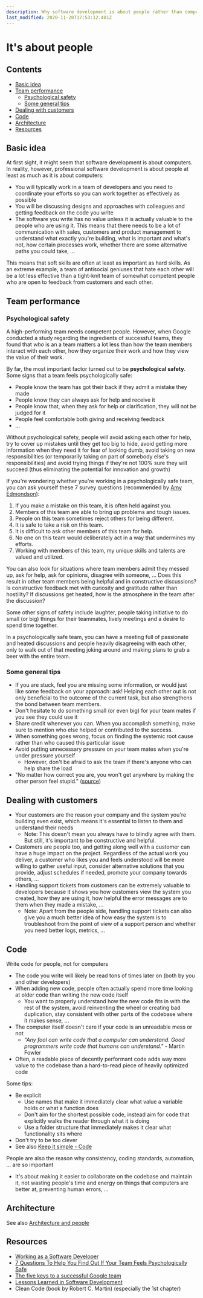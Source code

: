 ```yaml
---
description: Why software development is about people rather than computers
last_modified: 2020-11-28T17:53:12.481Z
---
```


# It's about people

## Contents

-   [Basic idea](#basic-idea)
-   [Team performance](#team-performance)
    -   [Psychological safety](#psychological-safety)
    -   [Some general tips](#some-general-tips)
-   [Dealing with customers](#dealing-with-customers)
-   [Code](#code)
-   [Architecture](#architecture)
-   [Resources](#resources)

## Basic idea

At first sight, it might seem that software development is about computers. In reality, however, professional software development is about people at least as much as it is about computers:

-   You will typically work in a team of developers and you need to coordinate your efforts so you can work together as effectively as possible
-   You will be discussing designs and approaches with colleagues and getting feedback on the code you write
-   The software you write has no value unless it is actually valuable to the people who are using it. This means that there needs to be a lot of communication with sales, customers and product management to understand what exactly you're building, what is important and what's not, how certain processes work, whether there are some alternative paths you could take, ...

This means that soft skills are often at least as important as hard skills. As an extreme example, a team of antisocial geniuses that hate each other will be a lot less effective than a tight-knit team of somewhat competent people who are open to feedback from customers and each other.

## Team performance

### Psychological safety

A high-performing team needs competent people. However, when Google conducted a study regarding the ingredients of successful teams, they found that _who_ is an a team matters a lot less than how the team members interact with each other, how they organize their work and how they view the value of their work.

By far, the most important factor turned out to be **psychological safety**. Some signs that a team feels psychologically safe:

-   People know the team has got their back if they admit a mistake they made
-   People know they can always ask for help and receive it
-   People know that, when they ask for help or clarification, they will not be judged for it
-   People feel comfortable both giving and receiving feedback
-   ...

Without psychological safety, people will avoid asking each other for help, try to cover up mistakes until they get too big to hide, avoid getting more information when they need it for fear of looking dumb, avoid taking on new responsibilities (or temporarily taking on part of somebody else's responsibilities) and avoid trying things if they're not 100% sure they will succeed (thus eliminating the potential for innovation and growth)

If you're wondering whether you're working in a psychologically safe team, you can ask yourself these 7 survey questions (recommended by [Amy Edmondson](https://www.hbs.edu/faculty/Pages/profile.aspx?facId=6451)):

1.  If you make a mistake on this team, it is often held against you.
2.  Members of this team are able to bring up problems and tough issues.
3.  People on this team sometimes reject others for being different.
4.  It is safe to take a risk on this team.
5.  It is difficult to ask other members of this team for help.
6.  No one on this team would deliberately act in a way that undermines my efforts.
7.  Working with members of this team, my unique skills and talents are valued and utilized.

You can also look for situations where team members admit they messed up, ask for help, ask for opinions, disagree with someone, ... Does this result in other team members being helpful and in constructive discussions? Is constructive feedback met with curiosity and gratitude rather than hostility? If discussions get heated, how is the atmosphere in the team after the discussion?

Some other signs of safety include laughter, people taking initiative to do small (or big) things for their teammates, lively meetings and a desire to spend time together. 

In a psychologically safe team, you can have a meeting full of passionate and heated discussions and people heavily disagreeing with each other, only to walk out of that meeting joking around and making plans to grab a beer with the entire team.

### Some general tips

-   If you are stuck, feel you are missing some information, or would just like some feedback on your approach: ask! Helping each other out is not only beneficial to the outcome of the current task, but also strengthens the bond between team members.
-   Don't hesitate to do something small (or even big) for your team mates if you see they could use it
-   Share credit whenever you can. When you accomplish something, make sure to mention who else helped or contributed to the success.
-   When something goes wrong, focus on finding the systemic root cause rather than who caused this particular issue
-   Avoid putting unnecessary pressure on your team mates when you're under pressure yourself
    -   However, don't be afraid to ask the team if there's anyone who can help share the load
-   "No matter how correct you are, you won't get anywhere by making the other person feel stupid." ([source](https://news.ycombinator.com/item?id=23100530))

## Dealing with customers

-   Your customers are the reason your company and the system you're building even exist, which means it's essential to listen to them and understand their needs
    -   Note: This doesn't mean you always have to blindly agree with them. But still, it's important to be constructive and helpful.
-   Customers are people too, and getting along well with a customer can have a huge impact on the project. Regardless of the actual work you deliver, a customer who likes you and feels understood will be more willing to gather useful input, consider alternative solutions that you provide, adjust schedules if needed, promote your company towards others, ...
-   Handling support tickets from customers can be extremely valuable to developers because it shows you how customers view the system you created, how they are using it, how helpful the error messages are to them when they made a mistake, ...
    -   Note: Apart from the people side, handling support tickets can also give you a much better idea of how easy the system is to troubleshoot from the point of view of a support person and whether you need better logs, metrics, ...

## Code

Write code for people, not for computers

-   The code you write will likely be read tons of times later on (both by you and other developers)
-   When adding new code, people often actually spend more time looking at older code than writing the new code itself
    -   You want to properly understand how the new code fits in with the rest of the system, avoid reinventing the wheel or creating bad duplication, stay consistent with other parts of the codebase where it makes sense, ...
-   The computer itself doesn't care if your code is an unreadable mess or not
    -   _"Any fool can write code that a computer can understand. Good programmers write code that humans can understand."_ - Martin Fowler
-   Often, a readable piece of decently performant code adds way more value to the codebase than a hard-to-read piece of heavily optimized code

Some tips:

-   Be explicit
    -   Use names that make it immediately clear what value a variable holds or what a function does
    -   Don't aim for the shortest possible code, instead aim for code that explicitly walks the reader through what it is doing
    -   Use a folder structure that immediately makes it clear what functionality sits where
-   Don't try to be too clever
-   See also [Keep it simple - Code](./Keep-it-simple.md#code)

People are also the reason why consistency, coding standards, automation, ... are so important

-   It's about making it easier to collaborate on the codebase and maintain it, not wasting people's time and energy on things that computers are better at, preventing human errors, ...

## Architecture

See also [Architecture and people](../architecture-design/Architecture-people.md)

## Resources

-   [Working as a Software Developer](https://henrikwarne.com/2012/12/12/working-as-a-software-developer/)
-   [7 Questions To Help You Find Out If Your Team Feels Psychologically Safe](https://hackernoon.com/7-questions-to-help-you-find-out-if-your-team-feels-psychologically-safe-wvcr3y60)
-   [The five keys to a successful Google team](https://rework.withgoogle.com/blog/five-keys-to-a-successful-google-team/)
-   [Lessons Learned in Software Development](https://henrikwarne.com/2015/04/16/lessons-learned-in-software-development/)
-   Clean Code (book by Robert C. Martin) (especially the 1st chapter)
